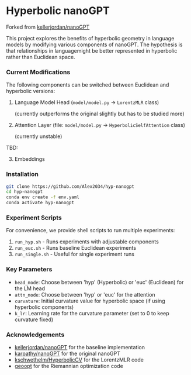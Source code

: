 # Hyperbolic nanoGPT

Forked from [kellerjordan/nanoGPT](https://github.com/kellerjordan/nanoGPT)

This project explores the benefits of hyperbolic geometry in language models by modifying various components of nanoGPT. The hypothesis is that relationships in languagemight be better represented in hyperbolic rather than Euclidean space.

### Current Modifications

The following components can be switched between Euclidean and hyperbolic versions:

1. Language Model Head (`model/model.py` -> `LorentzMLR` class)
   
      (currently outperforms the original slightly but has to be studied more)
   
2. Attention Layer (file: `model/model.py` -> `HyperbolicSelfAttention` class)
   
      (currently unstable)

TBD: 

3. Embeddings 

### Installation
```bash
git clone https://github.com/Alex2034/hyp-nanogpt
cd hyp-nanogpt
conda env create -f env.yaml
conda activate hyp-nanogpt
```

### Experiment Scripts

For convenience, we provide shell scripts to run multiple experiments:

1. `run_hyp.sh` - Runs experiments with adjustable components
2. `run_euc.sh` - Runs baseline Euclidean experiments
3. `run_single.sh` - Useful for single experiment runs

### Key Parameters

- `head_mode`: Choose between 'hyp' (Hyperbolic) or 'euc' (Euclidean) for the LM head
- `attn_mode`: Choose between 'hyp' or 'euc' for the attention 
- `curvature`: Initial curvature value for hyperbolic space (if using hyperbolic components)
- `k_lr`: Learning rate for the curvature parameter (set to 0 to keep curvature fixed)

### Acknowledgements

- [kellerjordan/nanoGPT](https://github.com/kellerjordan/nanoGPT) for the baseline implementation
- [karpathy/nanoGPT](https://github.com/karpathy/nanoGPT) for the original nanoGPT 
- [kschwethelm/HyperbolicCV](https://github.com/kschwethelm/HyperbolicCV/tree/main/code) for the LorentzMLR code
- [geoopt](https://github.com/geoopt/geoopt) for the Riemannian optimization code
